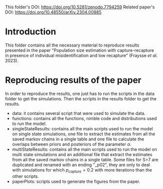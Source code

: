 
This folder's DOI: <https://doi.org/10.5281/zenodo.7794259>
Related paper's DOI: <https://doi.org/10.48550/arXiv.2304.00885>

# Introduction <a name="introduction"></a>

This folder contains all the necessary material to reproduce results presented in the paper "Population size estimation with capture-recapture in presence of individual misidentification and low recapture" (Fraysse *et al.* 2023).


# Reproducing results of the paper  <a name="reproduce"></a>

In order to reproduce the results, one just has to run the scripts in the data folder to get the simulations. Then the scripts in the results folder to get the results. 

* data: it contains several script that were used to simulate the data.
* functions: contains all the functions, nimble code and distributions used to run the model. 
* singleStateResults: contains all the main scripts used to run the model on single state simulations, one file to extract the estimates from all the saved markov chains in a single table and one file to calculate the overlaps between priors and posteriors of the parameter $\alpha$.
* multiStateResults: contains all the main scripts used to run the model on multi state simulations and an additional file that extract the estimates from all the saved markov chains in a single table. Some files for S=7 are duplicated and renamed with an ending "_p02", they are only to deal with simulations for which $p_{capture} = 0.2$ with more iterations than the other scripts.
* paperPlots: scripts used to generate the figures from the paper.





